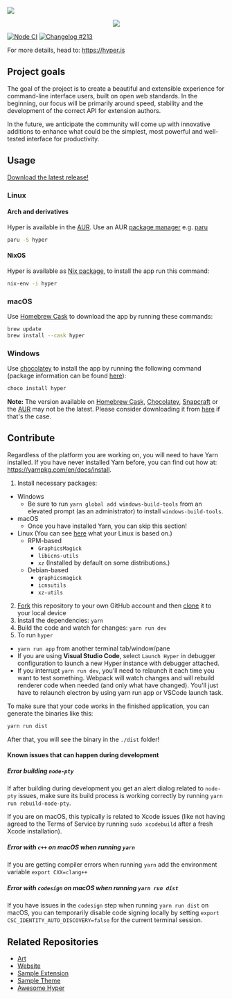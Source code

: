 ![](https://assets.vercel.com/image/upload/v1549723846/repositories/hyper/hyper-3-repo-banner.png)

<p align="center">
  <a aria-label="Vercel logo" href="https://vercel.com">
    <img src="https://img.shields.io/badge/MADE%20BY%20Vercel-000000.svg?style=for-the-badge&logo=vercel&labelColor=000000&logoWidth=20">
  </a>
 </p>
  
[![Node CI](https://github.com/vercel/hyper/workflows/Node%20CI/badge.svg?event=push)](https://github.com/vercel/hyper/actions?query=workflow%3A%22Node+CI%22+branch%3Acanary+event%3Apush)
[![Changelog #213](https://img.shields.io/badge/changelog-%23213-lightgrey.svg)](https://changelog.com/213)

For more details, head to: https://hyper.is

## Project goals

The goal of the project is to create a beautiful and extensible experience for command-line interface users, built on open web standards. In the beginning, our focus will be primarily around speed, stability and the development of the correct API for extension authors.

In the future, we anticipate the community will come up with innovative additions to enhance what could be the simplest, most powerful and well-tested interface for productivity.

## Usage

[Download the latest release!](https://hyper.is/#installation)

### Linux
#### Arch and derivatives
Hyper is available in the [AUR](https://aur.archlinux.org/packages/hyper/). Use an AUR [package manager](https://wiki.archlinux.org/index.php/AUR_helpers) e.g. [paru](https://github.com/Morganamilo/paru)

```sh
paru -S hyper
```

#### NixOS
Hyper is available as [Nix package](https://github.com/NixOS/nixpkgs/blob/master/pkgs/applications/misc/hyper/default.nix), to install the app run this command:

```sh
nix-env -i hyper
```

### macOS

Use [Homebrew Cask](https://brew.sh) to download the app by running these commands:

```bash
brew update
brew install --cask hyper
```

### Windows

Use [chocolatey](https://chocolatey.org/) to install the app by running the following command (package information can be found [here](https://chocolatey.org/packages/hyper/)):

```bash
choco install hyper
```

**Note:** The version available on [Homebrew Cask](https://brew.sh), [Chocolatey](https://chocolatey.org), [Snapcraft](https://snapcraft.io/store) or the [AUR](https://aur.archlinux.org) may not be the latest. Please consider downloading it from [here](https://hyper.is/#installation) if that's the case.

## Contribute

Regardless of the platform you are working on, you will need to have Yarn installed. If you have never installed Yarn before, you can find out how at: https://yarnpkg.com/en/docs/install.

1. Install necessary packages:
  * Windows
    - Be sure to run  `yarn global add windows-build-tools` from an elevated prompt (as an administrator) to install `windows-build-tools`.
  * macOS
    - Once you have installed Yarn, you can skip this section!
  * Linux (You can see [here](https://en.wikipedia.org/wiki/List_of_Linux_distributions) what your Linux is based on.)
    - RPM-based
        + `GraphicsMagick`
        + `libicns-utils`
        + `xz` (Installed by default on some distributions.)
    - Debian-based
        + `graphicsmagick`
        + `icnsutils`
        + `xz-utils`
2. [Fork](https://help.github.com/articles/fork-a-repo/) this repository to your own GitHub account and then [clone](https://help.github.com/articles/cloning-a-repository/) it to your local device
3. Install the dependencies: `yarn`
4. Build the code and watch for changes: `yarn run dev`
5. To run `hyper`
  * `yarn run app` from another terminal tab/window/pane
  * If you are using **Visual Studio Code**, select `Launch Hyper` in debugger configuration to launch a new Hyper instance with debugger attached.
  * If you interrupt `yarn run dev`, you'll need to relaunch it each time you want to test something. Webpack will watch changes and will rebuild renderer code when needed (and only what have changed). You'll just have to relaunch electron by using yarn run app or VSCode launch task.

To make sure that your code works in the finished application, you can generate the binaries like this:

```bash
yarn run dist
```

After that, you will see the binary in the `./dist` folder!

#### Known issues that can happen during development

##### Error building `node-pty`

If after building during development you get an alert dialog related to `node-pty` issues,
make sure its build process is working correctly by running `yarn run rebuild-node-pty`.

If you are on macOS, this typically is related to Xcode issues (like not having agreed
to the Terms of Service by running `sudo xcodebuild` after a fresh Xcode installation).

##### Error with `c++` on macOS when running `yarn`

If you are getting compiler errors when running `yarn` add the environment variable `export CXX=clang++`

##### Error with `codesign` on macOS when running `yarn run dist`

If you have issues in the `codesign` step when running `yarn run dist` on macOS, you can temporarily disable code signing locally by setting
`export CSC_IDENTITY_AUTO_DISCOVERY=false` for the current terminal session.

## Related Repositories

- [Art](https://github.com/vercel/art/tree/master/hyper)
- [Website](https://github.com/vercel/hyper-site)
- [Sample Extension](https://github.com/vercel/hyperpower)
- [Sample Theme](https://github.com/vercel/hyperyellow)
- [Awesome Hyper](https://github.com/bnb/awesome-hyper)
